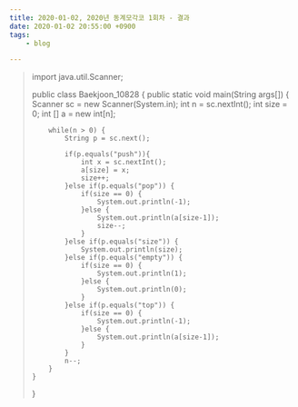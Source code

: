 ```yaml
---
title: 2020-01-02, 2020년 동계모각코 1회차 - 결과
date: 2020-01-02 20:55:00 +0900
tags:
    - blog

---
```


<blockquote>
<p>
import java.util.Scanner;

public class Baekjoon_10828 {
	public static void main(String args[]) {
		Scanner sc = new Scanner(System.in);
		int n = sc.nextInt();
		int size = 0;
		int [] a = new int[n];

		while(n > 0) {
			String p = sc.next();

			if(p.equals("push")){
				int x = sc.nextInt();
				a[size] = x;
				size++;
			}else if(p.equals("pop")) {
				if(size == 0) {
					System.out.println(-1);
				}else {
					System.out.println(a[size-1]);
					size--;
				}
			}else if(p.equals("size")) {
				System.out.println(size);
			}else if(p.equals("empty")) {
				if(size == 0) {
					System.out.println(1);
				}else {
					System.out.println(0);
				}
			}else if(p.equals("top")) {
				if(size == 0) {
					System.out.println(-1);
				}else {
					System.out.println(a[size-1]);
				}
			}
			n--;
		}
	}
}
</p>
</blockquote>
